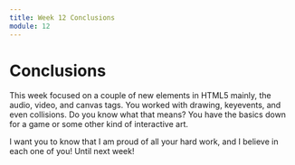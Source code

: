 ```yaml
---
title: Week 12 Conclusions
module: 12
---
```


# Conclusions

This week focused on a couple of new elements in HTML5 mainly, the audio, video, and canvas tags.  You worked with drawing, keyevents, and even collisions.  Do you know what that means?  You have the basics down for a game or some other kind of interactive art.  

I want you to know that I am proud of all your hard work, and I believe in each one of you!  Until next week!